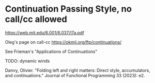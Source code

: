 # Continuation Passing Style, no call/cc allowed

<https://web.mit.edu/6.001/6.037/l7a.pdf>

Oleg's page on call-cc <https://okmij.org/ftp/continuations/>

See Frieman's "Applications of Continuations"

TODO: dynamic winds

Danvy, Olivier. "Folding left and right matters: Direct style, accumulators, and continuations." Journal of Functional Programming 33 (2023): e2.
